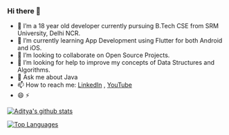 ### Hi there 👋

- 🔭 I’m a 18 year old developer currently pursuing B.Tech CSE from SRM University, Delhi NCR.
- 🌱 I’m currently learning App Development using Flutter for both Android and iOS.
- 👯 I’m looking to collaborate on Open Source Projects.
- 🤔 I’m looking for help to improve my concepts of Data Structures and Algorithms.
- 💬 Ask me about Java
- 📫 How to reach me: [LinkedIn](https://www.linkedin.com/in/adityathakurxd/) , [YouTube](https://www.youtube.com/zresthin)
- 😄 ⚡ 

[![Aditya's github stats](https://github-readme-stats.vercel.app/api?username=adityathakurxd)](https://github.com/adityathakurxd)

[![Top Languages](https://github-readme-stats.vercel.app/api/top-langs/?username=adityathakurxd&layout=compact)](https://github.com/adityathakurxd)

